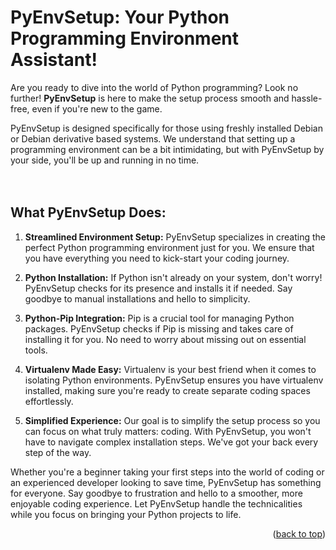 <a id="readme-top"></a>

# PyEnvSetup: Your Python Programming Environment Assistant!

Are you ready to dive into the world of Python programming? Look no further! **PyEnvSetup** is here to make the setup process smooth and hassle-free, even if you're new to the game.

PyEnvSetup is designed specifically for those using freshly installed Debian or Debian derivative based systems. We understand that setting up a programming environment can be a bit intimidating, but with PyEnvSetup by your side, you'll be up and running in no time.
<br/><br/><br/>
## What PyEnvSetup Does:

1. **Streamlined Environment Setup:** PyEnvSetup specializes in creating the perfect Python programming environment just for you. We ensure that you have everything you need to kick-start your coding journey.

2. **Python Installation:** If Python isn't already on your system, don't worry! PyEnvSetup checks for its presence and installs it if needed. Say goodbye to manual installations and hello to simplicity.

3. **Python-Pip Integration:** Pip is a crucial tool for managing Python packages. PyEnvSetup checks if Pip is missing and takes care of installing it for you. No need to worry about missing out on essential tools.

4. **Virtualenv Made Easy:** Virtualenv is your best friend when it comes to isolating Python environments. PyEnvSetup ensures you have virtualenv installed, making sure you're ready to create separate coding spaces effortlessly.

5. **Simplified Experience:** Our goal is to simplify the setup process so you can focus on what truly matters: coding. With PyEnvSetup, you won't have to navigate complex installation steps. We've got your back every step of the way.

Whether you're a beginner taking your first steps into the world of coding or an experienced developer looking to save time, PyEnvSetup has something for everyone. Say goodbye to frustration and hello to a smoother, more enjoyable coding experience. Let PyEnvSetup handle the technicalities while you focus on bringing your Python projects to life.

<p align="right">(<a href="#readme-top">back to top</a>)</p>